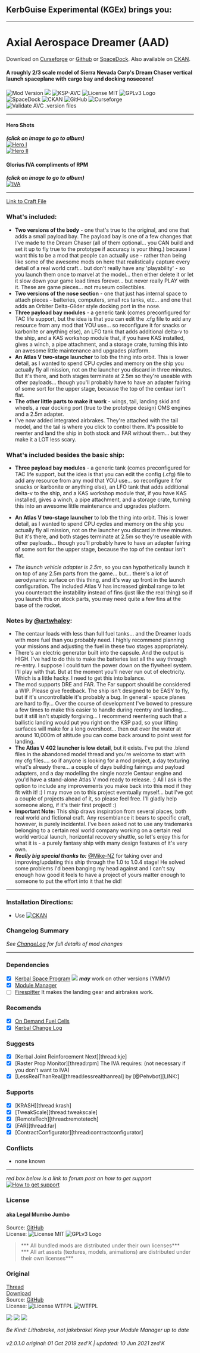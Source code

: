 <!-- Readme.md v1.0.3.0
Dreamer (AAD)
created: 01 Oct 19
updated: 10 Jun 2021 -->

## KerbGuise Experimental  (KGEx) brings you: 
***
# Axial Aerospace Dreamer (AAD)
Download on [Curseforge][MOD:rel-curseforge] or [Github][MOD:rel-github] or [SpaceDock][MOD:rel-spacedock]. Also available on [CKAN][LINK:ckan].  
#### A roughly 2/3 scale model of Sierra Nevada Corp's Dream Chaser vertical launch spaceplane with cargo bay and docking nosecone!
![Mod Version][shield:mod:latest] 
 [![][shield:ksp]][KSP:website]  ![KSP-AVC][shield:kspavc] ![License MIT][shield:license] ![][LOGO:gplv3]   
![SpaceDock][shield:spacedock] ![CKAN][shield:ckan] ![GitHub][shield:github] ![Curseforge][shield:curseforge]  
![Validate AVC .version files][shield:avcvalid]  

***
#### Hero Shots  
***(click on image to go to album)***  
[![Hero I][IMG:hero:0]][IMGUR:album:0]  
[![Hero II][IMG:hero:2]][IMGUR:album:0]  

#### Glorius IVA compliments of RPM   
***(click on image to go to album)***  
[![IVA][IMG:hero:1]][IMGUR:album:1]  
***  

[Link to Craft File][LINK:craft:0]  
### What's included:
 - **Two versions of the body** - one that's true to the original, and one that adds a small payload bay. The payload bay is one of a few changes that I've made to the Dream Chaser (all of them optional... you CAN build and set it up to fly true to the prototype if accuracy is your thing.) because I want this to be a mod that people can actually use - rather than being like some of the awesome mods on here that realistically capture every detail of a real world craft... but don't really have any 'playability' - so you launch them once to marvel at the model... then either delete it or let it slow down your game load times forever... but never really PLAY with it. These are game pieces... not museum collectibles.
 - **Two versions of the nose section** - one that just has internal space to attach pieces - batteries, computers, small rcs tanks, etc... and one that adds an Orbiter Delta-Glider style docking port in the nose.
 - **Three payload bay modules** - a generic tank (comes preconfigured for TAC life support, but the idea is that you can edit the .cfg file to add any resource from any mod that YOU use... so reconfigure it for snacks or karbonite or anything else), an LFO tank that adds additional delta-v to the ship, and a KAS workshop module that, if you have KAS installed, gives a winch, a pipe attachment, and a storage crate, turning this into an awesome little maintenance and upgrades platform.
 - **An Atlas V two-stage launcher** to lob the thing into orbit. This is lower detail, as I wanted to spend CPU cycles and memory on the ship you actually fly all mission, not on the launcher you discard in three minutes. But it's there, and both stages terminate at 2.5m so they're useable with other payloads... though you'll probably have to have an adapter fairing of some sort for the upper stage, because the top of the centaur isn't flat.
 - **The other little parts to make it work** - wings, tail, landing skid and wheels, a rear docking port (true to the prototype design) OMS engines and a 2.5m adapter.
 - I've now added integrated airbrakes. They're attached with the tail model, and the tail is where you click to control them. It's possible to reenter and land the ship in both stock and FAR without them... but they make it a LOT less scary.

### What's included besides the basic ship:  

- **Three payload bay modules** - a generic tank (comes preconfigured for TAC life support, but the idea is that you can edit the config (.cfg) file to add any resource from any mod that YOU use... so reconfigure it for snacks or karbonite or anything else), an LFO tank that adds additional delta-v to the ship, and a KAS workshop module that, if you have KAS installed, gives a winch, a pipe attachment, and a storage crate, turning this into an awesome little maintenance and upgrades platform.
- **An Atlas V two-stage launcher** to lob the thing into orbit. This is lower detail, as I wanted to spend CPU cycles and memory on the ship you actually fly all mission, not on the launcher you discard in three minutes. But it's there, and both stages terminate at 2.5m so they're useable with other payloads... though you'll probably have to have an adapter fairing of some sort for the upper stage, because the top of the centaur isn't flat.

 - *The launch vehicle adapter is 2.5m*, so you can hypothetically launch it on top of any 2.5m parts from the game... but... there's a lot of aerodynamic surface on this thing, and it's way up front in the launch configuration. The included Atlas V has increased gimbal range to let you counteract the instability instead of fins (just like the real thing) so if you launch this on stock parts, you may need quite a few fins at the base of the rocket.

### Notes by [@artwhaley][LINK:artwhaley]: 

 - The centaur loads with less than full fuel tanks... and the Dreamer loads with more fuel than you probably need. I highly recommend planning your missions and adjusting the fuel in these two stages appropriately.
- There's an electric generator built into the capsule. And the output is HIGH. I've had to do this to make the batteries last all the way through re-entry. I suppose I could turn the power down on the flywheel system. I'll play with that. But at the moment you'll never run out of electricity. Which is a little hacky. I need to get this into balance.
- The mod supports DRE and FAR. The Far support should be considered a WIP. Please give feedback. The ship isn't designed to be EASY to fly, but if it's uncontrollable it's probably a bug. In general - space planes are hard to fly... Over the course of development I've bowed to pressure a few times to make this easier to handle during reentry and landing.... but it still isn't stupidly forgiving... I recommend reentering such that a ballistic landing would put you right on the KSP pad, so your lifting surfaces will make for a long overshoot... then out over the water at around 10,000m of altitude you can come back around to point west for landing.
- **The Atlas V 402 launcher is low detail**, but it exists. I've put the .blend files in the abandoned model thread and you're welcome to start with my cfg files.... so if anyone is looking for a mod project, a day texturing what's already there... a couple of days building fairings and payload adapters, and a day modelling the single nozzle Centaur engine and you'd have a stand-alone Atlas V mod ready to release. :) All I ask is the option to include any improvements you make back into this mod if they fit with it! :) I may move on to this project eventually myself... but I've got a couple of projects ahead of it, so please feel free. I'll gladly help someone along, if it's their first project! :)
 - **Important Note:** This ship draws inspiration from several places, both real world and fictional craft. Any resemblance it bears to specific craft, however, is purely incidental. I've been asked not to use any trademarks belonging to a certain real world company working on a certain real world vertical launch, horizontal recovery shuttle, so let's enjoy this for what it is - a purely fantasy ship with many design features of it's very own.
 - ***Really big special thanks to:*** [@Mike-NZ][LINK:mike-nz]  for taking over and improving/updating this ship through the 1.0 to 1.0.4 stage! He solved some problems I'd been banging my head against and I can't say enough how good it feels to have a project of yours matter enough to someone to put the effort into it that he did!
***

### Installation Directions:
- Use [![CKAN][image:ckan]][LINK:ckan]  

### Changelog Summary
*See [ChangeLog][MOD:changelog] for full details of mod changes*

***
### Dependencies
- [x] [Kerbal Space Program][KSP:website] [![][shield:ksp]][KSP:website] ***may*** work on other versions (YMMV)
- [x] [Module Manager][thread:mm]  
- [ ] [Firespitter](thread:firespitter) It makes the landing gear and airbrakes work.
### Recomends  
- [x] [On Demand Fuel Cells][thread:ODFC]  
- [x] [Kerbal Change Log][thread:kcl]  
### Suggests
- [x] [Kerbal Joint Reinforcement Next][thread:kje]  
- [x] [Raster Prop Monitor][thread:rpm]  The IVA requires: (not necessary if you don't want to IVA)
- [x] [LessRealThanReal][thread:lessrealthanreal] by [@Pehvbot][LINK:]  
### Supports
- [x] [KRASH][thread:krash]  
- [x] [TweakScale][thread:tweakscale]  
- [x] [RemoteTech][thread:remotetech]  
- [x] [FAR][thread:far]  
- [x] [ContractConfigurator][thread:contractconfigurator]  
### Conflicts
- none known
***
*red box below is a link to forum post on how to get support*  
[![How to get support][image:get-support]][thread:getsupport]

### License
#### aka Legal Mumbo Jumbo
Source: [GitHub][MOD:github:repo]  
License: ![License MIT][shield:license] ![][LOGO:gplv3]    

> *** All bundled mods are distributed under their own licenses***<br>
> *** All art assets (textures, models, animations) are distributed under their own licenses*** 
### Original
[Thread][MOD:original:thread]  
[Download][MOD:original:download]  
Source: [GitHub][MOD:original:source]  
License: ![License WTFPL][shield:license:original] ![][LOGO:wtfpl]  
<!-- graphical links to downloads -->
[![][image:rel-curseforge]][MOD:rel-curseforge] [![][image:rel-github]][MOD:rel-github] [![][image:rel-spacedock]][MOD:rel-spacedock]  

*Be Kind: Lithobrake, not jakebrake! Keep your Module Manager up to date*

###### v2.0.1.0 original: 01 Oct 2019 zed'K | updated: 10 Jun 2021 zed'K

[MOD:license]:      https://github.com/zer0Kerbal/Dreamer/blob/master/LICENSE "License"
[MOD:contributing]: https://github.com/zer0Kerbal/Dreamer/blob/master/.github/CONTRIBUTING.md "Contributing"
[MOD:issues]:       https://github.com/zer0Kerbal/Dreamer/issues "Issues"
[MOD:wiki]:         https://github.com/zer0Kerbal/Dreamer/	"Wiki"
[MOD:known]:        https://github.com/zer0Kerbal/Dreamer/wiki/Known-Issues	"Known Issues"
[MOD:forum]:        https://forum.kerbalspaceprogram.com/index.php?/topic/192456-*
[MOD:github:repo]:  https://github.com/zer0Kerbal/Dreamer/
[MOD:changelog]:    https://github.com/zer0Kerbal/Dreamer/Changelog.cfg
<!--- original mod stuff -->

[MOD:original:source]: https://github.com/artwhaley/Dreamer
[MOD:original:thread]: https://forum.kerbalspaceprogram.com/index.php?/topic/126208-*
[MOD:original:download]: https://github.com/artwhaley/Dreamer/releases/latest
[MOD:original:license]: http://www.wtfpl.net/about/ "WTFPL"
[KSP:website]: http://kerbalspaceprogram.com/	"Kerbal Space Program"

[LOGO:gplv3]:   https://i.postimg.cc/90kCDs7K/gplv3-48x17.png	"GPLv3 Logo"
[LOGO:wtfpl]: http://www.wtfpl.net/wp-content/uploads/2012/12/wtfpl-badge-1.png "WTFPL"

[MOD:rel-github]: https://github.com/zer0Kerbal/Dreamer/releases/latest "GitHub"
[MOD:rel-spacedock]: http://spacedock.info/mod/1746 "SpaceDock"
[MOD:rel-curseforge]: https://www.curseforge.com/kerbal/ksp-mods/Dreamer "Curseforge"

[LINK:ckan]: http://forum.kerbalspaceprogram.com/index.php?/topic/90246-* "CKAN"

[image:rel-github]:       https://i.imgur.com/RE4Ppr9.png
[image:rel-spacedock]: https://i.imgur.com/m0a7tn2.png
[image:rel-curseforge]: https://i.postimg.cc/RZNyB5vP/Download-On-Curse.png
[image:get-support]:    https://i.postimg.cc/vHP6zmrw/image.png

[image:ckan]:    https://i.postimg.cc/x8XSVg4R/sj507JC.png "CKAN"
[image:changelog]: https://i.postimg.cc/qM9p4V0C/changelog.png "Changelog"
[image:source]:      https://i.postimg.cc/tJ8GqW0H/source.png "Source"

[image:rel-github-sm]:      https://i.postimg.cc/1XXy5yfD/github.png
[image:rel-spacedock-sm]: https://i.postimg.cc/DZ22Hrhj/spacedock.png
[image:rel-curseforge-sm]: https://i.postimg.cc/ZRVTSWKT/UVVt0OP.png

[shield:mod:latest]: https://img.shields.io/github/v/release/zer0Kerbal/Dreamer?include_prereleases?style=plastic
[shield:mod]: https://img.shields.io/endpoint?url=https://raw.githubusercontent.com/zer0Kerbal/Dreamer/master/json/mod.json
[shield:ksp]: https://img.shields.io/endpoint?url=https://raw.githubusercontent.com/zer0Kerbal/Dreamer/master/json/ksp.json
[shield:license]: https://img.shields.io/endpoint?url=https://raw.githubusercontent.com/zer0Kerbal/Dreamer/master/json/license.json	"GPLv3 "
[shield:license:original]: https://img.shields.io/badge/License-WTFPL-purple?backgroud=black?style=plastic	"WTFPL"
[shield:kspavc]:     https://img.shields.io/badge/KSP-AVC--supported-brightgreen.svg?style=plastic
[shield:spacedock]:  https://img.shields.io/badge/SpaceDock-listed-blue.svg?style=plastic
[shield:ckan]:       https://img.shields.io/badge/CKAN-Indexed-blue.svg?style=plastic
[shield:github]:     https://img.shields.io/badge/Github-Indexed-blue.svg?style=plastic&logo=github
[shield:curseforge]: https://img.shields.io/badge/CurseForge-listed-blue.svg?style=plastic
[shield:avcvalid]:    https://github.com/zer0Kerbal/Dreamer/workflows/Validate%20AVC%20.version%20files/badge.svg

<!-- zer0Kerbal mods -->
[thread:ODFC]: https://forum.kerbalspaceprogram.com/index.php?/topic/187625-* "On Demand Fuel Cells"
[thread:FTF]:  https://forum.kerbalspaceprogram.com/index.php?/topic/188841-* "Field Training Facility"
[thread:FTL]:  https://forum.kerbalspaceprogram.com/index.php?/topic/188841-* "Field Training Lab"
[thread:MHH]:  https://forum.kerbalspaceprogram.com/index.php?/topic/188246-* "More Hitchhikers"
[thread:TCP]:  https://forum.kerbalspaceprogram.com/index.php?/topic/187495-* "Transparent Command Pods"
[thread:NUK]:  https://forum.kerbalspaceprogram.com/index.php?/topic/21466-*  "Nuke Tiny Parts"
[thread:OHS]:  https://forum.kerbalspaceprogram.com/index.php?/topic/192360-* "Oh Scrap!"
[thread:SYD]:  https://forum.kerbalspaceprogram.com/index.php?/topic/192360-* "ScrapYard"  
[thread:DPD]:  https://github.com/zer0Kerbal/KGEx/tree/master/GameData/KGEx/DockingPortDescriptions "Docking Port Descriptions"
[thread:PPS]:  https://forum.kerbalspaceprogram.com/index.php?/topic/192187-* "Shielded PicoPort"
[thread:DST]:  https://forum.kerbalspaceprogram.com/index.php?/topic/191719-* "DaMichel's Spherical Tanks"
[thread:DMF]:  https://forum.kerbalspaceprogram.com/index.php?/topic/191719-* "DaMichel's Fuselage"
[thread:DAR]:  https://forum.kerbalspaceprogram.com/index.php?/topic/191719-* "DaMichel's AeroRadial"
[thread:DCB]:  https://forum.kerbalspaceprogram.com/index.php?/topic/191719-* "DaMichel's CargoBays"
[thread:SDS]:  https://forum.kerbalspaceprogram.com/index.php?/topic/191719-* "Stork Delivery System (SDS)"
[thread:SC!]:  https://forum.kerbalspaceprogram.com/index.php?/topic/191424-* "SimpleConstructon!"
[thread:SL!]:  https://forum.kerbalspaceprogram.com/index.php?/topic/191045-* "SimpleLogistics!"
[thread:NSSC]:  https://forum.kerbalspaceprogram.com/index.php?/topic/191504-* "Not So SimpleConstructon!"
[thread:BIO]:  https://forum.kerbalspaceprogram.com/index.php?/topic/191426-* "Biomatic"
[thread:VG0]:  https://kerbalspaceprogram.com "Vanguard"
[thread:PRB]:  https://kerbalspaceprogram.com "ProbiTronics"
[thread:CTN]:  https://kerbalspaceprogram.com "CTN"
[thread:BSS]:  https://forum.kerbalspaceprogram.com/index.php?/topic/190870-* "B9 Stock Switches"
[thread:HB!]:  https://kerbalspaceprogram.com "HotBeverages"

[thread:mm]:  http://forum.kerbalspaceprogram.com/index.php?/topic/50533-* "Module Manager"
[thread:sr]:  https://forum.kerbalspaceprogram.com/index.php?/topic/179306-* "StageRecovery"
[thread:kcl]: https://forum.kerbalspaceprogram.com/index.php?/topic/179207-* "Kerbal Change Log"
[thread:twk]: https://forum.kerbalspaceprogram.com/index.php?/topic/179030-* "TweakScale"
[thread:crp]: http://forum.kerbalspaceprogram.com/index.php?/topic/83007-* "Community Resource Pack"

[thread:kct]: https://forum.kerbalspaceprogram.com/index.php?/topic/182877-* "Kerbal Construction Time"

[thread:getsupport]: https://forum.kerbalspaceprogram.com/index.php?/topic/83212-*

[LINK:zer0Kerbal]:     https://forum.kerbalspaceprogram.com/index.php?/profile/190933-zer0kerbal/ "zer0Kerbal "
[LINK:artwhaley]: https://forum.kerbalspaceprogram.com/index.php?/profile/118388-artwhaley/ "artwhaley"
[LINK:mike-nz]: https://forum.kerbalspaceprogram.com/index.php?/profile/142683-mike-nz/ "Mike-NZ"
[LINK:craft:0]: https://raw.githubusercontent.com/zer0Kerbal/Dreamer/master/craft/DreamerLaunchReady.craft "Craft File"  

[IMG:hero:0]: https://i.imgur.com/NKiQQHk.png "Hero Pose"
[IMG:hero:1]: https://i.imgur.com/Iq5vOfW.png "Updated IVA"
[IMG:hero:2]: https://i.imgur.com/YeRx3QM.png "Hero Pose II"
[IMGUR:album:0]: https://imgur.com/a/gd8Sp "Imgur Album"
[IMGUR:album:1]: https://imgur.com/a/MbYJn "IVA Imgur Album"

<!--
this file: GPLv2
zer0Kerbal-->
